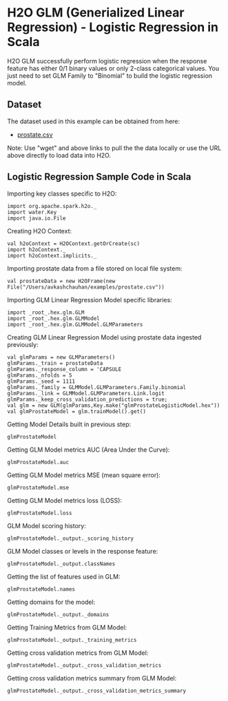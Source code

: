 # H2O GLM (Generialized Linear Regression) - Logistic Regression in Scala # 

H2O GLM successfully perform logistic regression when the response feature has either 0/1 binary values or only 2-class categorical values. You just need to set GLM Family to "Binomial" to build the logistic regression model. 

## Dataset ##
The dataset used in this example can be obtained from here:
 - [prostate.csv](https://raw.githubusercontent.com/Avkash/mldl/master/data/prostate.csv)

Note: Use "wget" and above links to pull the the data locally or use the URL above directly to load data into H2O.
  
## Logistic Regression Sample Code in Scala ##

Importing key classes specific to H2O:
```
import org.apache.spark.h2o._
import water.Key
import java.io.File
```

Creating H2O Context:
```
val h2oContext = H2OContext.getOrCreate(sc)
import h2oContext._
import h2oContext.implicits._
```

Importing prostate data from a file stored on local file system:
```
val prostateData = new H2OFrame(new File("/Users/avkashchauhan/examples/prostate.csv"))
```

Importing GLM Linear Regression Model specific libraries:
```
import _root_.hex.glm.GLM
import _root_.hex.glm.GLMModel
import _root_.hex.glm.GLMModel.GLMParameters
```

Creating GLM Linear Regression Model using prostate data ingested previously:
```
val glmParams = new GLMParameters()
glmParams._train = prostateData
glmParams._response_column = 'CAPSULE
glmParams._nfolds = 5
glmParams._seed = 1111
glmParams._family = GLMModel.GLMParameters.Family.binomial
glmParams._link = GLMModel.GLMParameters.Link.logit
glmParams._keep_cross_validation_predictions = true;
val glm = new GLM(glmParams,Key.make("glmProstateLogisticModel.hex"))
val glmProstateModel = glm.trainModel().get()
```

Getting Model Details built in previous step:
```
glmProstateModel
```
Getting GLM Model metrics AUC (Area Under the Curve):
```
glmProstateModel.auc
```

Getting GLM Model metrics MSE (mean square error):
```
glmProstateModel.mse
```
Getting GLM Model metrics loss (LOSS):
```
glmProstateModel.loss
```

GLM Model scoring history:
```
glmProstateModel._output._scoring_history
```
GLM Model classes or levels in the response feature:
```
glmProstateModel._output.classNames
```
Getting the list of features used in GLM:
```
glmProstateModel.names
```
Getting domains for the model:
```
glmProstateModel._output._domains
```
Getting Training Metrics from GLM Model:
```
glmProstateModel._output._training_metrics
```
Getting cross validation metrics from GLM Model:
```
glmProstateModel._output._cross_validation_metrics
```
Getting cross validation metrics summary from GLM Model:
```
glmProstateModel._output._cross_validation_metrics_summary
```
